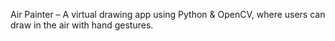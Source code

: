 Air Painter – A virtual drawing app using Python \& OpenCV, where users can draw in the air with hand gestures.

